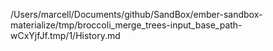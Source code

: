 /Users/marcell/Documents/github/SandBox/ember-sandbox-materialize/tmp/broccoli_merge_trees-input_base_path-wCxYjfJf.tmp/1/History.md